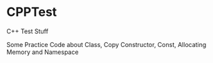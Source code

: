 # CPPTest
C++ Test Stuff

Some Practice Code about Class, Copy Constructor, Const, Allocating Memory and Namespace
